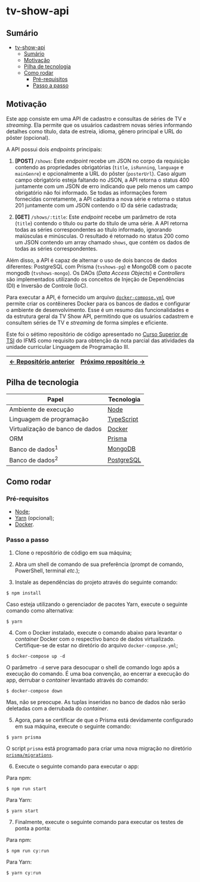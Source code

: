 # tv-show-api

## Sumário

- [tv-show-api](#tv-show-api)
  - [Sumário](#sumário)
  - [Motivação](#motivação)
  - [Pilha de tecnologia](#pilha-de-tecnologia)
  - [Como rodar](#como-rodar)
    - [Pré-requisitos](#pré-requisitos)
    - [Passo a passo](#passo-a-passo)

## Motivação

Este app consiste em uma API de cadastro e consultas de séries de TV e _streaming_. Ela permite que os usuários cadastrem novas séries informando detalhes como título, data de estreia, idioma, gênero principal e URL do pôster (opcional).

A API possui dois _endpoints_ principais:

1. **[POST]** `/shows`: Este _endpoint_ recebe um JSON no corpo da requisição contendo as propriedades obrigatórias (`title`, `isRunning`, `language` e `mainGenre`) e opcionalmente a URL do pôster (`posterUrl`). Caso algum campo obrigatório esteja faltando no JSON, a API retorna o status 400 juntamente com um JSON de erro indicando que pelo menos um campo obrigatório não foi informado. Se todas as informações forem fornecidas corretamente, a API cadastra a nova série e retorna o status 201 juntamente com um JSON contendo o ID da série cadastrada;

2. **[GET]** `/shows/:title`: Este _endpoint_ recebe um parâmetro de rota (`title`) contendo o título ou parte do título de uma série. A API retorna todas as séries correspondentes ao título informado, ignorando maiúsculas e minúsculas. O resultado é retornado no status 200 como um JSON contendo um array chamado `shows`, que contém os dados de todas as séries correspondentes.

Além disso, a API é capaz de alternar o uso de dois bancos de dados diferentes: PostgreSQL com Prisma (`tvshows-pg`) e MongoDB com o pacote mongodb (`tvshows-mongo`). Os DAOs (_Data Access Objects_) e _Controllers_ são implementados utilizando os conceitos de Injeção de Dependências (DI) e Inversão de Controle (IoC).

Para executar a API, é fornecido um arquivo [`docker-compose.yml`](./docker-compose.yml) que permite criar os contêineres Docker para os bancos de dados e configurar o ambiente de desenvolvimento. Esse é um resumo das funcionalidades e da estrutura geral da TV Show API, permitindo que os usuários cadastrem e consultem séries de TV e _streaming_ de forma simples e eficiente.

Este foi o sétimo repositório de código apresentado no [Curso Superior de TSI](https://www.ifms.edu.br/campi/campus-aquidauana/cursos/graduacao/sistemas-para-internet/sistemas-para-internet) do IFMS como requisito para obtenção da nota parcial das atividades da unidade curricular Linguagem de Programação III.

| [&larr; Repositório anterior](https://github.com/mdccg/decoupled-postal-code-api) | [Próximo repositório &rarr;](https://github.com/mdccg/exemplo-ci-cd-api) |
|-|-|

## Pilha de tecnologia

| Papel | Tecnologia |
|-|-|
| Ambiente de execução | [Node](https://nodejs.org/en/) |
| Linguagem de programação | [TypeScript](https://www.typescriptlang.org/) |
| Virtualização de banco de dados | [Docker](https://www.docker.com/) |
| ORM | [Prisma](https://www.prisma.io/) |
| Banco de dados<sup>1</sup> | [MongoDB](https://www.mongodb.com/) |
| Banco de dados<sup>2</sup> | [PostgreSQL](https://www.postgresql.org/) |

## Como rodar

### Pré-requisitos

- [Node](https://nodejs.org/en/download/);
- [Yarn](https://yarnpkg.com/) (opcional);
- [Docker](https://docs.docker.com/engine/install/).

### Passo a passo

1. Clone o repositório de código em sua máquina;
   
2. Abra um shell de comando de sua preferência (prompt de comando, PowerShell, terminal _etc_.);

3. Instale as dependências do projeto através do seguinte comando:

```console
$ npm install
```

Caso esteja utilizando o gerenciador de pacotes Yarn, execute o seguinte comando como alternativa:

```console
$ yarn
```

4. Com o Docker instalado, execute o comando abaixo para levantar o _container_ Docker com o respectivo banco de dados virtualizado. Certifique-se de estar no diretório do arquivo `docker-compose.yml`;

```console
$ docker-compose up -d
```

O parâmetro `-d` serve para desocupar o shell de comando logo após a execução do comando. É uma boa convenção, ao encerrar a execução do app, derrubar o _container_ levantado através do comando:

```console
$ docker-compose down
```

Mas, não se preocupe. As tuplas inseridas no banco de dados não serão deletadas com a derrubada do _container_.

5. Agora, para se certificar de que o Prisma está devidamente configurado em sua máquina, execute o seguinte comando:

```console
$ yarn prisma
```

O script `prisma` está programado para criar uma nova migração no diretório [`prisma/migrations`](./prisma/migrations/).

6. Execute o seguinte comando para executar o app:

Para npm:

```console
$ npm run start
```

Para Yarn:

```console
$ yarn start
```

7. Finalmente, execute o seguinte comando para executar os testes de ponta a ponta:

Para npm:

```console
$ npm run cy:run
```

Para Yarn:

```console
$ yarn cy:run
```
